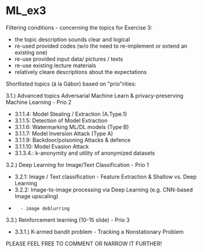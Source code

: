 # ML_ex3

Filtering conditions - concerning the topics for Exercise 3:
- the topic description sounds clear and logical
- re-used provided codes (w/o the need to re-implement or extend an existing one)
- re-use provided input data/ pictures / texts
- re-use existing lecture materials
- relatively cleare descriptions about the expectations


Shortlisted topics (á la Gábor) based on "prio"rities:


3.1.) Advanced topics Adversarial Machine Learn & privacy-preserving Machine Learning - Prio 2
-	3.1.1.4: Model Stealing / Extraction (A.Type.1)
-	3.1.1.5: Detection of Model Extraction
-	3.1.1.6: Watermarking ML/DL models (Type B)
-	3.1.1.7: Model Inversion Attack (Type A)
-	3.1.1.9: Backdoor/poisoning Attacks & defence
-	3.1.1.10: Model Evasion Attack
-	3.1.3.4.: k-anonymity and utility of anonymized datasets

3.2.) Deep Learning for Image/Text Classification - Prio 1
-	3.2.1: Image / Text classification - Feature Extraction & Shallow vs. Deep Learning
-	3.2.2: Image-to-image processing via Deep Learning (e.g. CNN-based Image upscaling)
-		- image deblurring

3.3.) Reinforcement learning (10-15 slide) - Prio 3
-	3.3.1.) K-armed bandit problem - Tracking a Nonstationary Problem
  
PLEASE FEEL FREE TO COMMENT OR NARROW IT FURTHER!
